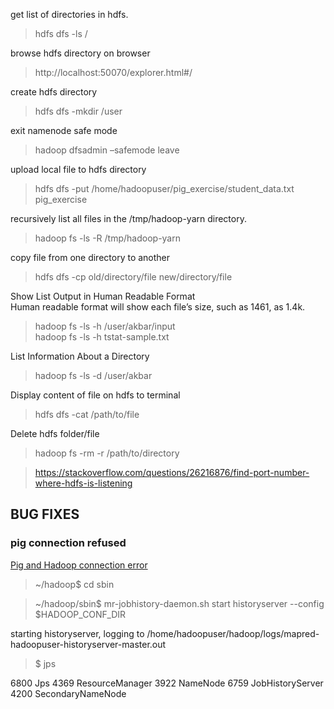 get list of directories in hdfs.  
> hdfs dfs -ls /

browse hdfs directory on browser    
> http://localhost:50070/explorer.html#/  

create hdfs directory
> hdfs dfs -mkdir /user

exit namenode safe mode
> hadoop dfsadmin –safemode leave

upload local file to hdfs directory
> hdfs dfs -put /home/hadoopuser/pig_exercise/student_data.txt pig_exercise

recursively list all files in the /tmp/hadoop-yarn directory.
> hadoop fs -ls -R /tmp/hadoop-yarn

copy file from one directory to another
> hdfs dfs -cp old/directory/file new/directory/file

Show List Output in Human Readable Format  
Human readable format will show each file’s size, such as 1461, as 1.4k.
> hadoop fs -ls -h /user/akbar/input  
> hadoop fs -ls -h tstat-sample.txt

List Information About a Directory  
> hadoop fs -ls -d /user/akbar

Display content of file on hdfs to terminal
> hdfs dfs -cat /path/to/file 

Delete hdfs folder/file
> hadoop fs -rm -r /path/to/directory

> https://stackoverflow.com/questions/26216876/find-port-number-where-hdfs-is-listening

> 

## BUG FIXES
### pig connection refused
[Pig and Hadoop connection error](https://stackoverflow.com/questions/28061100/pig-and-hadoop-connection-error)
> ~/hadoop$ cd sbin

> ~/hadoop/sbin$ mr-jobhistory-daemon.sh start historyserver --config $HADOOP_CONF_DIR

starting historyserver, logging to /home/hadoopuser/hadoop/logs/mapred-hadoopuser-historyserver-master.out

> $ jps

6800 Jps
4369 ResourceManager
3922 NameNode
6759 JobHistoryServer
4200 SecondaryNameNode
